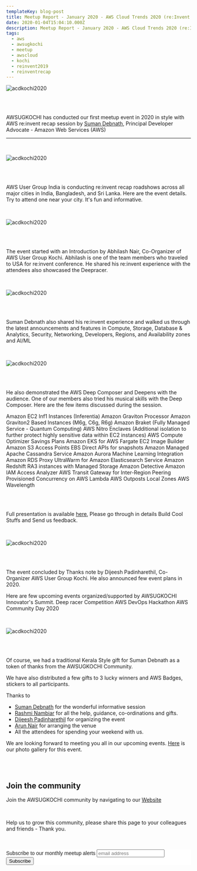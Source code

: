 ```yaml
---
templateKey: blog-post
title: Meetup Report - January 2020 - AWS Cloud Trends 2020 (re:Invent recap)
date: 2020-01-04T15:04:10.000Z
description: Meetup Report - January 2020 - AWS Cloud Trends 2020 (re:Invent recap)
tags:
  - aws
  - awsugkochi
  - meetup
  - awscloud
  - kochi
  - reinvent2019
  - reinventrecap
---
```



![acdkochi2020](/img/awsugkochi-meetup-jan-2020-team.png)

<br> <br>

AWSUGKOCHI has conducted our first meetup event in 2020 in style with AWS re:invent recap session by [Suman Debnath](https://www.linkedin.com/in/suman-d), Principal Developer Advocate - Amazon Web Services (AWS)



---

<br>

![acdkochi2020](/img/awsugkochi-meetup-jan-2020-events.png)

<br> <br>

AWS User Group India is conducting re:invent recap roadshows across all major cities in India, Bangladesh, and Sri Lanka. Here are the event details. Try to attend one near your city. It's fun and informative.


<br>

![acdkochi2020](/img/awsugkochi-meetup-jan-2020-event.png)

<br> <br>


The event started with an Introduction by Abhilash Nair, Co-Organizer of AWS User Group Kochi. Abhilash is one of the team members who traveled to USA for re:invent conference. He shared his re:invent experience with the attendees also showcased the Deepracer. 


<br>

![acdkochi2020](/img/awsugkochi-meetup-jan-2020-meetup.png)

<br> <br>

Suman Debnath also shared his re:invent experience and walked us through the latest  announcements and features in Compute, Storage, Database & Analytics, Security, Networking, Developers, Regions, and Availability zones and AI/ML


<br>

![acdkochi2020](/img/awsugkochi-meetup-jan-2020-demo.png)

<br> <br>

He also demonstrated the AWS Deep Composer and Deepens with the audience. One of our members also tried his musical skills with the Deep Composer. Here are the few items discussed during the session.

Amazon EC2 Inf1 Instances (Inferentia)
Amazon Graviton Processor 
Amazon Graviton2 Based Instances (M6g, C6g, R6g) 
Amazon Braket (Fully Managed Service - Quantum Computing)
AWS Nitro Enclaves (Additional isolation to further protect highly sensitive data within EC2 instances)
AWS Compute Optimizer
Savings Plans
Amazon EKS for AWS Fargate
EC2 Image Builder
Amazon S3 Access Points
EBS Direct APIs for snapshots
Amazon Managed Apache Cassandra Service
Amazon Aurora Machine Learning Integration
Amazon RDS Proxy
UltraWarm for Amazon Elasticsearch Service
Amazon Redshift RA3 instances with Managed Storage
Amazon Detective
Amazon IAM Access Analyzer
AWS Transit Gateway for Inter-Region Peering
Provisioned Concurrency on AWS Lambda
AWS Outposts
Local Zones
AWS Wavelength


<br> <br>

Full presentation is available [here](https://speakerdeck.com/debnsuma/aws-re-invent-re-cap-2019), Please go through in details Build Cool Stuffs and Send us feedback.


<br>

![acdkochi2020](/img/awsugkochi-meetup-jan-2020-thanks.png)

<br> <br>

The event concluded by Thanks note by Dijeesh Padinharethil, Co-Organizer AWS User Group Kochi. He also announced few event plans in 2020.

Here are few upcoming events organized/supported by AWSUGKOCHI
Innovator's Summit.
Deep racer Competition 
AWS DevOps Hackathon
AWS Community Day 2020


<br>

![acdkochi2020](/img/awsugkochi-meetup-jan-2020-gifts.png)

<br> <br>

Of course, we had a traditional Kerala Style gift for Suman Debnath as a token of thanks from the AWSUGKOCHI Community.

We have also distributed a few gifts to 3 lucky winners and AWS Badges,  stickers to all participants.

Thanks to 

- [Suman Debnath](https://www.linkedin.com/in/suman-d/) for the wonderful informative session
- [Rashmi Nambiar](https://www.linkedin.com/in/rashminambiar/) for all the help, guidance, co-ordinations and gifts.
- [Dijeesh Padinharethil](https://www.linkedin.com/in/dijeesh-padinharethil/) for organizing the event
- [Arun Nair](https://www.linkedin.com/in/arun-nair-a2916449/) for arranging the venue
- All the attendees for spending your weekend with us. 

We are looking forward to meeting you all in our upcoming events. [Here](https://photos.app.goo.gl/gYXHoPepVyTB2ky1A) is our photo gallery for this event.



<br> <br>

## Join the community

Join the AWSUGKOCHI community by navigating to our [Website](https://awsugkochi.in/about) 

<br> 

Help us to grow this community, please share this page to your colleagues and friends - Thank you.

<br>
<br>

<!-- Begin Mailchimp Signup Form -->
<link href="//cdn-images.mailchimp.com/embedcode/slim-10_7.css" rel="stylesheet" type="text/css">
<style type="text/css">
	#mc_embed_signup{background:#fff; clear:left; font:14px Helvetica,Arial,sans-serif; }
	/* Add your own Mailchimp form style overrides in your site stylesheet or in this style block.
	   We recommend moving this block and the preceding CSS link to the HEAD of your HTML file. */
</style>
<div id="mc_embed_signup">
<form action="https://awsugkochi.us20.list-manage.com/subscribe/post?u=b4c4469413422365d2a2e5cf6&amp;id=d4837b9a16" method="post" id="mc-embedded-subscribe-form" name="mc-embedded-subscribe-form" class="validate" target="_blank" novalidate>
    <div id="mc_embed_signup_scroll">
	<label for="mce-EMAIL">Subscribe to our monthly meetup alerts</label>
	<input type="email" value="" name="EMAIL" class="email" id="mce-EMAIL" placeholder="email address" required>
    <!-- real people should not fill this in and expect good things - do not remove this or risk form bot signups-->
    <div style="position: absolute; left: -5000px;" aria-hidden="true"><input type="text" name="b_b4c4469413422365d2a2e5cf6_d4837b9a16" tabindex="-1" value=""></div>
    <div class="clear"><input type="submit" value="Subscribe" name="subscribe" id="mc-embedded-subscribe" class="button"></div>
    </div>
</form>
</div>

<!--End mc_embed_signup-->
